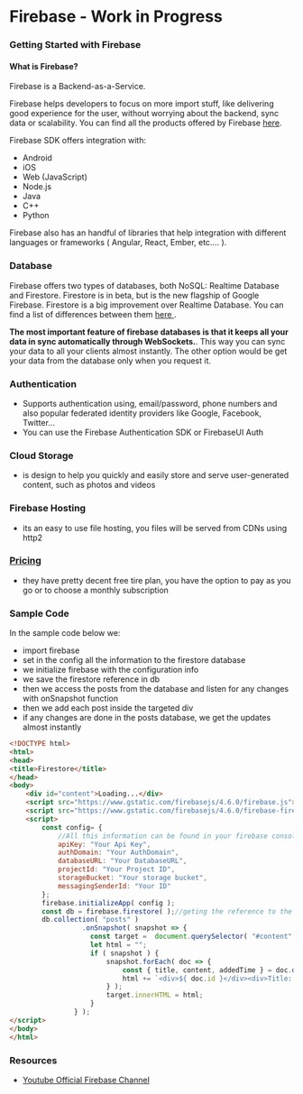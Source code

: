 # Firebase - Work in Progress

### Getting Started with Firebase
#### What is Firebase?
Firebase is a Backend-as-a-Service.
 

Firebase helps developers to focus on more import stuff, like delivering good experience for the user, without worrying about the backend, sync data or scalability.
You can find all the products offered by Firebase [here]( https://firebase.google.com/products/ ).

Firebase SDK offers integration with:
* Android
* iOS
* Web (JavaScript)
* Node.js
* Java
* C++
* Python

Firebase also has an handful of libraries that help integration with different languages or frameworks ( Angular, React, Ember, etc…. ).

### Database
Firebase offers two types of databases, both NoSQL: Realtime Database and Firestore. Firestore is in beta, but is the new flagship of Google Firebase.
Firestore is a big improvement over Realtime Database. You can find a list of differences between them [ here ](https://firebase.google.com/docs/database/rtdb-vs-firestore).

**The most important feature of firebase databases is that it keeps all your data in sync automatically through WebSockets.**. This way you can sync your data to all your clients almost instantly. The other option would be get your data from the database only when you request it.
### Authentication
* Supports authentication using, email/password, phone numbers and also popular federated identity providers like Google, Facebook, Twitter…
* You can use the Firebase Authentication SDK or FirebaseUI Auth

### Cloud Storage
* is design to help you quickly and easily store and serve user-generated content, such as photos and videos

### Firebase Hosting
* its an easy to use file hosting, you files will be served from CDNs using http2


### [Pricing](https://firebase.google.com/pricing/)
* they have pretty decent free tire plan, you have the option to pay as you go or to choose a monthly subscription

### Sample Code
In the sample code below we:
* import firebase
* set in the config all the information to the firestore database
* we initialize firebase with the configuration info
* we save the firestore reference in db
* then we access the posts from the database and listen for any changes with onSnapshot function
* then we add each post inside the targeted div
* if any changes are done in the posts database, we get the updates almost instantly

```html
<!DOCTYPE html>
<html>
<head>
<title>Firestore</title>
</head>
<body>
    <div id="content">Loading...</div>
    <script src="https://www.gstatic.com/firebasejs/4.6.0/firebase.js"></script>
    <script src="https://www.gstatic.com/firebasejs/4.6.0/firebase-firestore.js"></script>
    <script>
        const config= {
            //All this information can be found in your firebase console ( unique for each project )
            apiKey: "Your Api Key",
            authDomain: "Your AuthDomain",
            databaseURL: "Your DatabaseURL",
            projectId: "Your Project ID",
            storageBucket: "Your storage bucket",
            messagingSenderId: "Your ID"
        };
        firebase.initializeApp( config );
        const db = firebase.firestore( );//geting the reference to the firestore database
        db.collection( "posts" )
                  .onSnapshot( snapshot => {
                    const target =  document.querySelector( "#content" );
                    let html = "";
                    if ( snapshot ) {
                        snapshot.forEach( doc => {
                            const { title, content, addedTime } = doc.data( );
                            html += `<div>${ doc.id }</div><div>Title: ${ title }</div><div>${ content }</div><hr />`;
                        } );
                        target.innerHTML = html;
                    }
                } );
</script>
</body>
</html>
```
### Resources
* [Youtube Official Firebase Channel](https://www.youtube.com/user/Firebase)
